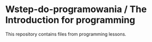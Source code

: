 # Wstep-do-programowania / The Introduction for programming #

This repository contains files from programming lessons.
